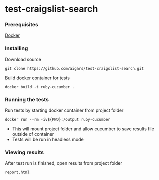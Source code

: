# test-craigslist-search

### Prerequisites

[Docker](https://www.docker.com/products/docker-desktop)

### Installing

Download source

```
git clone https://github.com/aigars/test-craigslist-search.git
```

Build docker container for tests

```
docker build -t ruby-cucumber .
```

### Running the tests

Run tests by starting docker container from project folder

```
docker run --rm -iv${PWD}:/output ruby-cucumber
```

* This will mount project folder and allow cucumber to save results file outside of container
* Tests will be run in headless mode

### Viewing results

After test run is finished, open results from project folder

```
report.html
```
